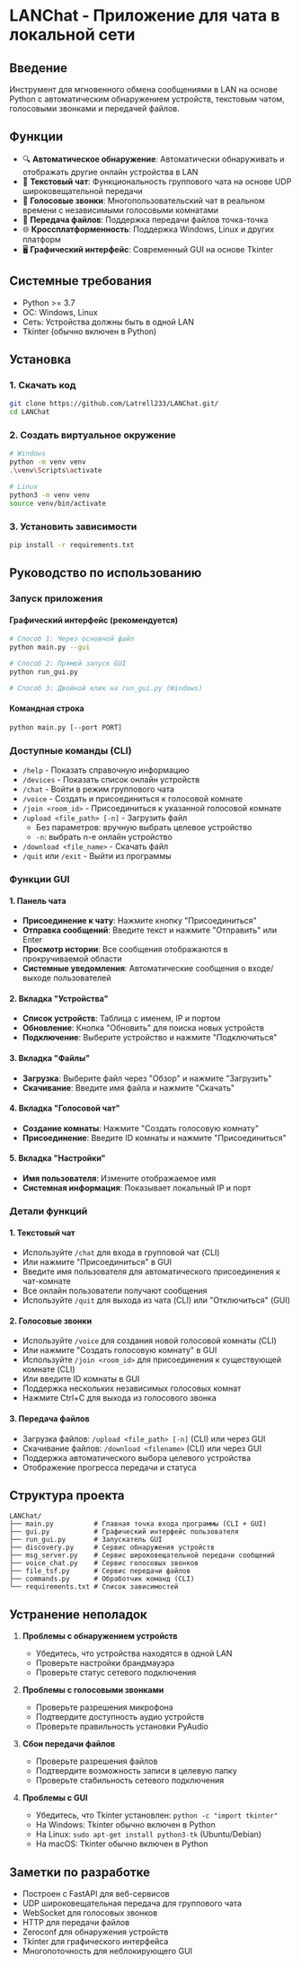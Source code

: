 # LANChat - Приложение для чата в локальной сети

## Введение
Инструмент для мгновенного обмена сообщениями в LAN на основе Python с автоматическим обнаружением устройств, текстовым чатом, голосовыми звонками и передачей файлов.

## Функции
- 🔍 **Автоматическое обнаружение**: Автоматически обнаруживать и отображать другие онлайн устройства в LAN
- 💬 **Текстовый чат**: Функциональность группового чата на основе UDP широковещательной передачи
- 🎤 **Голосовые звонки**: Многопользовательский чат в реальном времени с независимыми голосовыми комнатами
- 📁 **Передача файлов**: Поддержка передачи файлов точка-точка
- 🌐 **Кроссплатформенность**: Поддержка Windows, Linux и других платформ
- 🖥️ **Графический интерфейс**: Современный GUI на основе Tkinter

## Системные требования
- Python >= 3.7
- ОС: Windows, Linux
- Сеть: Устройства должны быть в одной LAN
- Tkinter (обычно включен в Python)

## Установка

### 1. Скачать код
```bash
git clone https://github.com/Latrell233/LANChat.git/
cd LANChat
```

### 2. Создать виртуальное окружение
```bash
# Windows
python -m venv venv
.\venv\Scripts\activate

# Linux
python3 -m venv venv
source venv/bin/activate
```

### 3. Установить зависимости
```bash
pip install -r requirements.txt
```

## Руководство по использованию

### Запуск приложения

#### Графический интерфейс (рекомендуется)
```bash
# Способ 1: Через основной файл
python main.py --gui

# Способ 2: Прямой запуск GUI
python run_gui.py

# Способ 3: Двойной клик на run_gui.py (Windows)
```

#### Командная строка
```bash
python main.py [--port PORT]
```

### Доступные команды (CLI)
- `/help` - Показать справочную информацию
- `/devices` - Показать список онлайн устройств
- `/chat` - Войти в режим группового чата
- `/voice` - Создать и присоединиться к голосовой комнате
- `/join <room_id>` - Присоединиться к указанной голосовой комнате
- `/upload <file_path> [-n]` - Загрузить файл
  - Без параметров: вручную выбрать целевое устройство
  - `-n`: выбрать n-е онлайн устройство
- `/download <file_name>` - Скачать файл
- `/quit` или `/exit` - Выйти из программы

### Функции GUI

#### 1. Панель чата
- **Присоединение к чату**: Нажмите кнопку "Присоединиться"
- **Отправка сообщений**: Введите текст и нажмите "Отправить" или Enter
- **Просмотр истории**: Все сообщения отображаются в прокручиваемой области
- **Системные уведомления**: Автоматические сообщения о входе/выходе пользователей

#### 2. Вкладка "Устройства"
- **Список устройств**: Таблица с именем, IP и портом
- **Обновление**: Кнопка "Обновить" для поиска новых устройств
- **Подключение**: Выберите устройство и нажмите "Подключиться"

#### 3. Вкладка "Файлы"
- **Загрузка**: Выберите файл через "Обзор" и нажмите "Загрузить"
- **Скачивание**: Введите имя файла и нажмите "Скачать"

#### 4. Вкладка "Голосовой чат"
- **Создание комнаты**: Нажмите "Создать голосовую комнату"
- **Присоединение**: Введите ID комнаты и нажмите "Присоединиться"

#### 5. Вкладка "Настройки"
- **Имя пользователя**: Измените отображаемое имя
- **Системная информация**: Показывает локальный IP и порт

### Детали функций

#### 1. Текстовый чат
- Используйте `/chat` для входа в групповой чат (CLI)
- Или нажмите "Присоединиться" в GUI
- Введите имя пользователя для автоматического присоединения к чат-комнате
- Все онлайн пользователи получают сообщения
- Используйте `/quit` для выхода из чата (CLI) или "Отключиться" (GUI)

#### 2. Голосовые звонки
- Используйте `/voice` для создания новой голосовой комнаты (CLI)
- Или нажмите "Создать голосовую комнату" в GUI
- Используйте `/join <room_id>` для присоединения к существующей комнате (CLI)
- Или введите ID комнаты в GUI
- Поддержка нескольких независимых голосовых комнат
- Нажмите Ctrl+C для выхода из голосового звонка

#### 3. Передача файлов
- Загрузка файлов: `/upload <file_path> [-n]` (CLI) или через GUI
- Скачивание файлов: `/download <filename>` (CLI) или через GUI
- Поддержка автоматического выбора целевого устройства
- Отображение прогресса передачи и статуса

## Структура проекта
```
LANChat/
├── main.py          # Главная точка входа программы (CLI + GUI)
├── gui.py           # Графический интерфейс пользователя
├── run_gui.py       # Запускатель GUI
├── discovery.py     # Сервис обнаружения устройств
├── msg_server.py    # Сервис широковещательной передачи сообщений
├── voice_chat.py    # Сервис голосовых звонков
├── file_tsf.py      # Сервис передачи файлов
├── commands.py      # Обработчик команд (CLI)
└── requirements.txt # Список зависимостей
```

## Устранение неполадок
1. **Проблемы с обнаружением устройств**
   - Убедитесь, что устройства находятся в одной LAN
   - Проверьте настройки брандмауэра
   - Проверьте статус сетевого подключения

2. **Проблемы с голосовыми звонками**
   - Проверьте разрешения микрофона
   - Подтвердите доступность аудио устройств
   - Проверьте правильность установки PyAudio

3. **Сбои передачи файлов**
   - Проверьте разрешения файлов
   - Подтвердите возможность записи в целевую папку
   - Проверьте стабильность сетевого подключения

4. **Проблемы с GUI**
   - Убедитесь, что Tkinter установлен: `python -c "import tkinter"`
   - На Windows: Tkinter обычно включен в Python
   - На Linux: `sudo apt-get install python3-tk` (Ubuntu/Debian)
   - На macOS: Tkinter обычно включен в Python

## Заметки по разработке
- Построен с FastAPI для веб-сервисов
- UDP широковещательная передача для группового чата
- WebSocket для голосовых звонков
- HTTP для передачи файлов
- Zeroconf для обнаружения устройств
- Tkinter для графического интерфейса
- Многопоточность для неблокирующего GUI

